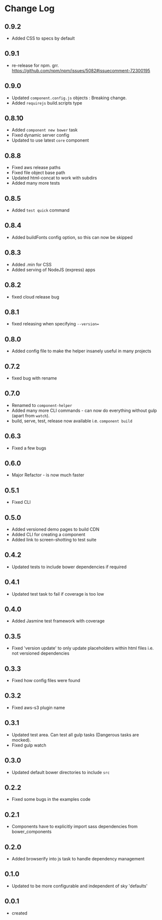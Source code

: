 # Change Log

## 0.9.2

 * Added CSS to specs by default

## 0.9.1

 * re-release for npm. grr. https://github.com/npm/npm/issues/5082#issuecomment-72300195

## 0.9.0

 * Updated `component.config.js` objects : Breaking change.
 * Added `requirejs` build.scripts type

## 0.8.10

 * Added `component new bower` task
 * Fixed dynamic server config
 * Updated to use latest `core` component

## 0.8.8

 * Fixed aws release paths
 * Fixed file object base path
 * Updated html-concat to work with subdirs
 * Added many more tests

## 0.8.5

 * Added `test quick` command

## 0.8.4

 * Added buildFonts config option, so this can now be skipped

## 0.8.3

 * Added .min for CSS
 * Added serving of NodeJS (express) apps

## 0.8.2

 * fixed cloud release bug

## 0.8.1

 * fixed releasing when specifying `--version=`

## 0.8.0

 * Added config file to make the helper insanely useful in many projects

## 0.7.2

 * fixed bug with rename

## 0.7.0

 * Renamed to `component-helper`
 * Added many more CLI commands - can now do everything without gulp (apart from `watch`).
 * build, serve, test, release now available i.e. `component build`

## 0.6.3

 * Fixed a few bugs

## 0.6.0

 * Major Refactor - is now much faster

## 0.5.1

 * Fixed CLI

## 0.5.0

 * Added versioned demo pages to build CDN
 * Added CLI for creating a component
 * Added link to screen-shotting to test suite

## 0.4.2

 * Updated tests to include bower dependencies if required

## 0.4.1

 * Updated test task to fail if coverage is too low

## 0.4.0

 * Added Jasmine test framework with coverage

## 0.3.5

 * Fixed 'version update' to only update placeholders within html files i.e. not versioned dependencies

## 0.3.3

 * Fixed how config files were found

## 0.3.2

 * Fixed aws-s3 plugin name

## 0.3.1

 * Updated test area. Can test all gulp tasks (Dangerous tasks are mocked).
 * Fixed gulp watch

## 0.3.0

 * Updated default bower directories to include `src`

## 0.2.2

 * Fixed some bugs in the examples code

## 0.2.1

 * Components have to explicitly import sass dependencies from bower_components

## 0.2.0

 * Added browserify into js task to handle dependency management

## 0.1.0

 * Updated to be more configurable and independent of sky 'defaults'

## 0.0.1

 * created
